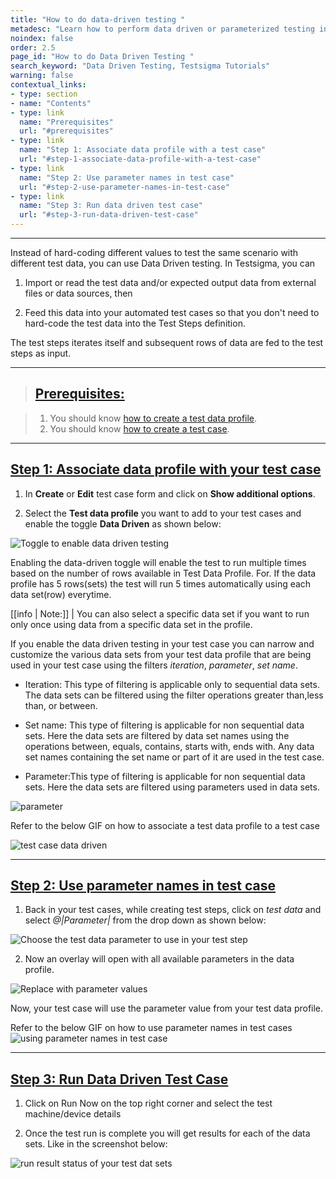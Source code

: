 ```yaml
---
title: "How to do data-driven testing "
metadesc: "Learn how to perform data driven or parameterized testing in Testsigma"
noindex: false
order: 2.5
page_id: "How to do Data Driven Testing "
search_keyword: "Data Driven Testing, Testsigma Tutorials"
warning: false
contextual_links:
- type: section
- name: "Contents"
- type: link
  name: "Prerequisites"
  url: "#prerequisites"
- type: link
  name: "Step 1: Associate data profile with a test case"
  url: "#step-1-associate-data-profile-with-a-test-case"
- type: link
  name: "Step 2: Use parameter names in test case"
  url: "#step-2-use-parameter-names-in-test-case"
- type: link
  name: "Step 3: Run data driven test case"
  url: "#step-3-run-data-driven-test-case"
---
```


---

Instead of hard-coding different values to test the same scenario with different test data, you can use Data Driven testing. In Testsigma, you can

1. Import or read the test data and/or expected output data from external files or data sources, then

2. Feed this data into your automated test cases so that you don't need to hard-code the test data into the Test Steps definition.

The test steps iterates itself and subsequent rows of data are fed to the test steps as input.

---

> ## [Prerequisites:](#prerequisites)

> 1. You should know [how to create a test data profile](https://testsigma.com/docs/test-data/create-data-profiles/).
> 2. You should know [how to create a test case](https://testsigma.com/docs/test-cases/manage/add-edit-delete/).

---

## [Step 1: Associate data profile with your test case](#step-1-associate-data-profile-with-you-test-case)

1. In **Create** or **Edit** test case form and click on **Show additional options**.

2. Select the **Test data profile** you want to add to your test cases and enable the toggle **Data Driven** as shown below:

![Toggle to enable data driven testing](https://s3.amazonaws.com/static-docs.testsigma.com/new_images/test-cases/data-driven-testing/test_data_profile_associate.png)

Enabling the data-driven toggle will enable the test to run multiple times based on the number of rows available in Test Data Profile. For. If the data profile has 5 rows(sets) the test will run 5 times automatically using each data set(row) everytime.

[[info | Note:]]
| You can also select a specific data set if you want to run only once using data from a specific data set in the profile.

If you enable the data driven testing in your test case you can narrow and customize the various data sets from your test data profile that are being used in your test case using the filters *iteration*, *parameter*, *set name*.

* Iteration: This type of filtering is applicable only to sequential data sets. The data sets can be filtered using the filter operations greater than,less than, or between.

* Set name: This type of filtering is applicable for non sequential data sets. Here the data sets are filtered by data set names using the operations between, equals, contains, starts with, ends with. Any data set names containing the set name or part of it are used in the test case.

* Parameter:This type of filtering is applicable for non sequential data sets. Here the data sets are filtered using parameters used in data sets.

![parameter](https://s3.amazonaws.com/static-docs.testsigma.com/new_images/test-cases/data-driven-testing/filter_test_case_list.png)

Refer to the below GIF on how to associate a test data profile to a test case

![test case data driven](https://s3.amazonaws.com/static-docs.testsigma.com/new_images/test-cases/data-driven-testing/create_data_driven_test_case.gif)


---

## [Step 2: Use parameter names in test case](#step-2-use-parameter-names-in-test-case)

1. Back in your test cases, while creating test steps, click on *test data*  and  select *@|Parameter|* from the drop down as shown below:

![Choose the test data parameter to use in your test step](https://s3.amazonaws.com/static-docs.testsigma.com/new_images/test-cases/data-driven-testing/select_parameter.png)

2. Now an overlay will open with all available parameters in the data profile.

![Replace with parameter values](https://s3.amazonaws.com/static-docs.testsigma.com/new_images/test-cases/data-driven-testing/associate_parameter_name.png)

Now, your test case will use the parameter value from your test data profile.

Refer to the below GIF on how to use parameter names in test cases
![using parameter names in test case](https://s3.amazonaws.com/static-docs.testsigma.com/new_images/test-cases/data-driven-testing/using_data_profile.gif)

---

## [Step 3: Run Data Driven Test Case](#step-3-run-data-driven-test-case)

1. Click on Run Now on the top right corner and select the test machine/device details

2. Once the test run is complete you will get results for each of the data sets. Like in the screenshot below:

![run result status of your test dat sets](https://docs.testsigma.com/images/tutorials/data-driven-testing/run-status-test-data-profiles.png)
